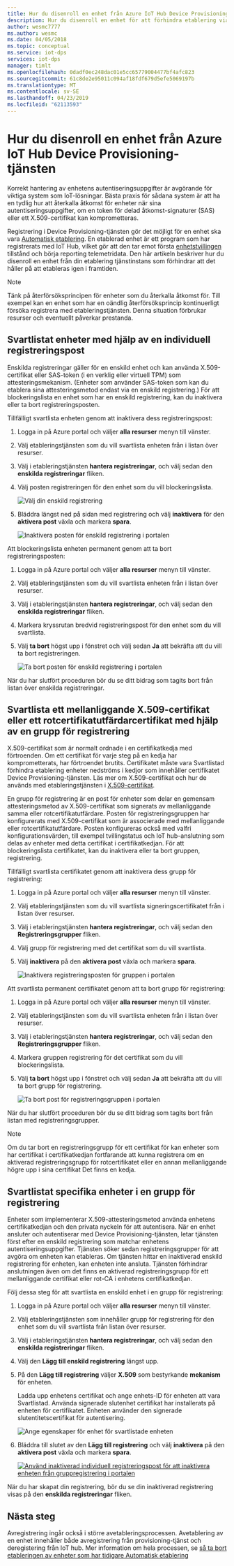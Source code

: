 ```yaml
---
title: Hur du disenroll en enhet från Azure IoT Hub Device Provisioning-tjänsten
description: Hur du disenroll en enhet för att förhindra etablering via Azure IoT Hub Device Provisioning-tjänsten
author: wesmc7777
ms.author: wesmc
ms.date: 04/05/2018
ms.topic: conceptual
ms.service: iot-dps
services: iot-dps
manager: timlt
ms.openlocfilehash: 0dadf0ec248dac01e5cc65779004477bf4afc823
ms.sourcegitcommit: 61c8de2e95011c094af18fdf679d5efe5069197b
ms.translationtype: MT
ms.contentlocale: sv-SE
ms.lasthandoff: 04/23/2019
ms.locfileid: "62113593"
---
```

# <a name="how-to-disenroll-a-device-from-azure-iot-hub-device-provisioning-service"></a>Hur du disenroll en enhet från Azure IoT Hub Device Provisioning-tjänsten

Korrekt hantering av enhetens autentiseringsuppgifter är avgörande för viktiga system som IoT-lösningar. Bästa praxis för sådana system är att ha en tydlig hur att återkalla åtkomst för enheter när sina autentiseringsuppgifter, om en token för delad åtkomst-signaturer (SAS) eller ett X.509-certifikat kan komprometteras. 

Registrering i Device Provisioning-tjänsten gör det möjligt för en enhet ska vara [Automatisk etablering](concepts-auto-provisioning.md). En etablerad enhet är ett program som har registrerats med IoT Hub, vilket gör att den tar emot första [enhetstvillingen](~/articles/iot-hub/iot-hub-devguide-device-twins.md) tillstånd och börja reporting telemetridata. Den här artikeln beskriver hur du disenroll en enhet från din etablering tjänstinstans som förhindrar att det håller på att etableras igen i framtiden.

> [!NOTE] 
> Tänk på återförsöksprincipen för enheter som du återkalla åtkomst för. Till exempel kan en enhet som har en oändlig återförsöksprincip kontinuerligt försöka registrera med etableringstjänsten. Denna situation förbrukar resurser och eventuellt påverkar prestanda.

## <a name="blacklist-devices-by-using-an-individual-enrollment-entry"></a>Svartlistat enheter med hjälp av en individuell registreringspost

Enskilda registreringar gäller för en enskild enhet och kan använda X.509-certifikat eller SAS-token (i en verklig eller virtuell TPM) som attesteringsmekanism. (Enheter som använder SAS-token som kan du etablera sina attesteringsmetod endast via en enskild registrering.) För att blockeringslista en enhet som har en enskild registrering, kan du inaktivera eller ta bort registreringsposten. 

Tillfälligt svartlista enheten genom att inaktivera dess registreringspost: 

1. Logga in på Azure portal och väljer **alla resurser** menyn till vänster.
2. Välj etableringstjänsten som du vill svartlista enheten från i listan över resurser.
3. Välj i etableringstjänsten **hantera registreringar**, och välj sedan den **enskilda registreringar** fliken.
4. Välj posten registreringen för den enhet som du vill blockeringslista. 

    ![Välj din enskild registrering](./media/how-to-revoke-device-access-portal/select-individual-enrollment.png)

5. Bläddra längst ned på sidan med registrering och välj **inaktivera** för den **aktivera post** växla och markera **spara**.  

   ![Inaktivera posten för enskild registrering i portalen](./media/how-to-revoke-device-access-portal/disable-individual-enrollment.png)

Att blockeringslista enheten permanent genom att ta bort registreringsposten:

1. Logga in på Azure portal och väljer **alla resurser** menyn till vänster.
2. Välj etableringstjänsten som du vill svartlista enheten från i listan över resurser.
3. Välj i etableringstjänsten **hantera registreringar**, och välj sedan den **enskilda registreringar** fliken.
4. Markera kryssrutan bredvid registreringspost för den enhet som du vill svartlista. 
5. Välj **ta bort** högst upp i fönstret och välj sedan **Ja** att bekräfta att du vill ta bort registreringen. 

   ![Ta bort posten för enskild registrering i portalen](./media/how-to-revoke-device-access-portal/delete-individual-enrollment.png)


När du har slutfört proceduren bör du se ditt bidrag som tagits bort från listan över enskilda registreringar.  

## <a name="blacklist-an-x509-intermediate-or-root-ca-certificate-by-using-an-enrollment-group"></a>Svartlista ett mellanliggande X.509-certifikat eller ett rotcertifikatutfärdarcertifikat med hjälp av en grupp för registrering

X.509-certifikat som är normalt ordnade i en certifikatkedja med förtroenden. Om ett certifikat för varje steg på en kedja har komprometterats, har förtroendet brutits. Certifikatet måste vara Svartlistad förhindra etablering enheter nedströms i kedjor som innehåller certifikatet Device Provisioning-tjänsten. Läs mer om X.509-certifikat och hur de används med etableringstjänsten i [X.509-certifikat](./concepts-security.md#x509-certificates). 

En grupp för registrering är en post för enheter som delar en gemensam attesteringsmetod av X.509-certifikat som signerats av mellanliggande samma eller rotcertifikatutfärdare. Posten för registreringsgruppen har konfigurerats med X.509-certifikat som är associerade med mellanliggande eller rotcertifikatutfärdare. Posten konfigureras också med valfri konfigurationsvärden, till exempel tvillingstatus och IoT hub-anslutning som delas av enheter med detta certifikat i certifikatkedjan. För att blockeringslista certifikatet, kan du inaktivera eller ta bort gruppen, registrering.

Tillfälligt svartlista certifikatet genom att inaktivera dess grupp för registrering: 

1. Logga in på Azure portal och väljer **alla resurser** menyn till vänster.
2. Välj etableringstjänsten som du vill svartlista signeringscertifikatet från i listan över resurser.
3. Välj i etableringstjänsten **hantera registreringar**, och välj sedan den **Registreringsgrupper** fliken.
4. Välj grupp för registrering med det certifikat som du vill svartlista.
5. Välj **inaktivera** på den **aktivera post** växla och markera **spara**.  

   ![Inaktivera registreringsposten för gruppen i portalen](./media/how-to-revoke-device-access-portal/disable-enrollment-group.png)

    
Att svartlista permanent certifikatet genom att ta bort grupp för registrering:

1. Logga in på Azure portal och väljer **alla resurser** menyn till vänster.
2. Välj etableringstjänsten som du vill svartlista enheten från i listan över resurser.
3. Välj i etableringstjänsten **hantera registreringar**, och välj sedan den **Registreringsgrupper** fliken.
4. Markera gruppen registrering för det certifikat som du vill blockeringslista. 
5. Välj **ta bort** högst upp i fönstret och välj sedan **Ja** att bekräfta att du vill ta bort grupp för registrering. 

   ![Ta bort post för registreringsgruppen i portalen](./media/how-to-revoke-device-access-portal/delete-enrollment-group.png)

När du har slutfört proceduren bör du se ditt bidrag som tagits bort från listan med registreringsgrupper.  

> [!NOTE]
> Om du tar bort en registreringsgrupp för ett certifikat för kan enheter som har certifikat i certifikatkedjan fortfarande att kunna registrera om en aktiverad registreringsgrupp för rotcertifikatet eller en annan mellanliggande högre upp i sina certifikat Det finns en kedja.

## <a name="blacklist-specific-devices-in-an-enrollment-group"></a>Svartlistat specifika enheter i en grupp för registrering

Enheter som implementerar X.509-attesteringsmetod använda enhetens certifikatkedjan och den privata nyckeln för att autentisera. När en enhet ansluter och autentiserar med Device Provisioning-tjänsten, letar tjänsten först efter en enskild registrering som matchar enhetens autentiseringsuppgifter. Tjänsten söker sedan registreringsgrupper för att avgöra om enheten kan etableras. Om tjänsten hittar en inaktiverad enskild registrering för enheten, kan enheten inte ansluta. Tjänsten förhindrar anslutningen även om det finns en aktiverad registreringsgrupp för ett mellanliggande certifikat eller rot-CA i enhetens certifikatkedjan. 

Följ dessa steg för att svartlista en enskild enhet i en grupp för registrering:

1. Logga in på Azure portal och väljer **alla resurser** menyn till vänster.
2. Välj etableringstjänsten som innehåller grupp för registrering för den enhet som du vill svartlista från listan över resurser.
3. Välj i etableringstjänsten **hantera registreringar**, och välj sedan den **enskilda registreringar** fliken.
4. Välj den **Lägg till enskild registrering** längst upp. 
5. På den **Lägg till registrering** väljer **X.509** som bestyrkande **mekanism** för enheten.

    Ladda upp enhetens certifikat och ange enhets-ID för enheten att vara Svartlistad. Använda signerade slutenhet certifikat har installerats på enheten för certifikatet. Enheten använder den signerade slutentitetscertifikat för autentisering.

    ![Ange egenskaper för enhet för svartlistade enheten](./media/how-to-revoke-device-access-portal/disable-individual-enrollment-in-enrollment-group-1.png)

6. Bläddra till slutet av den **Lägg till registrering** och välj **inaktivera** på den **aktivera post** växla och markera **spara**. 

    [![Använd inaktiverad individuell registreringspost för att inaktivera enheten från gruppregistrering i portalen](./media/how-to-revoke-device-access-portal/disable-individual-enrollment-in-enrollment-group.png)](./media/how-to-revoke-device-access-portal/disable-individual-enrollment-in-enrollment-group.png#lightbox)

När du har skapat din registrering, bör du se din inaktiverad registrering visas på den **enskilda registreringar** fliken. 

## <a name="next-steps"></a>Nästa steg

Avregistrering ingår också i större avetableringsprocessen. Avetablering av en enhet innehåller både avregistrering från provisioning-tjänst och deregistering från IoT hub. Mer information om hela processen, se [så ta bort etableringen av enheter som har tidigare Automatisk etablering](how-to-unprovision-devices.md) 

